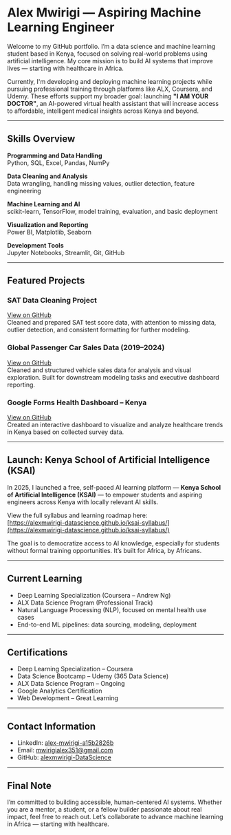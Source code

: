 # Alex Mwirigi — Aspiring Machine Learning Engineer 

Welcome to my GitHub portfolio. I’m a data science and machine learning student based in Kenya, focused on solving real-world problems using artificial intelligence. My core mission is to build AI systems that improve lives — starting with healthcare in Africa.

Currently, I'm developing and deploying machine learning projects while pursuing professional training through platforms like ALX, Coursera, and Udemy. These efforts support my broader goal: launching **"I AM YOUR DOCTOR"**, an AI-powered virtual health assistant that will increase access to affordable, intelligent medical insights across Kenya and beyond.

---

## Skills Overview

**Programming and Data Handling**  
Python, SQL, Excel, Pandas, NumPy

**Data Cleaning and Analysis**  
Data wrangling, handling missing values, outlier detection, feature engineering

**Machine Learning and AI**  
scikit-learn, TensorFlow, model training, evaluation, and basic deployment

**Visualization and Reporting**  
Power BI, Matplotlib, Seaborn

**Development Tools**  
Jupyter Notebooks, Streamlit, Git, GitHub

---

## Featured Projects

### SAT Data Cleaning Project  
[View on GitHub](https://github.com/alexmwirigi-DataScience/Data-Cleaning-01.ipynb)  
Cleaned and prepared SAT test score data, with attention to missing data, outlier detection, and consistent formatting for further modeling.

### Global Passenger Car Sales Data (2019–2024)  
[View on GitHub](https://github.com/alexmwirigi-DataScience/Data-Cleaning-02)  
Cleaned and structured vehicle sales data for analysis and visual exploration. Built for downstream modeling tasks and executive dashboard reporting.

### Google Forms Health Dashboard – Kenya  
[View on GitHub](https://github.com/alexmwirigi-DataScience/google-forms-responses)  
Created an interactive dashboard to visualize and analyze healthcare trends in Kenya based on collected survey data.

---

## Launch: Kenya School of Artificial Intelligence (KSAI)

In 2025, I launched a free, self-paced AI learning platform — **Kenya School of Artificial Intelligence (KSAI)** — to empower students and aspiring engineers across Kenya with locally relevant AI skills.

View the full syllabus and learning roadmap here:  
[https://alexmwirigi-datascience.github.io/ksai-syllabus/](https://alexmwirigi-datascience.github.io/ksai-syllabus/)

The goal is to democratize access to AI knowledge, especially for students without formal training opportunities. It’s built for Africa, by Africans.

---

## Current Learning

- Deep Learning Specialization (Coursera – Andrew Ng)  
- ALX Data Science Program (Professional Track)  
- Natural Language Processing (NLP), focused on mental health use cases  
- End-to-end ML pipelines: data sourcing, modeling, deployment

---

## Certifications

- Deep Learning Specialization – Coursera  
- Data Science Bootcamp – Udemy (365 Data Science)  
- ALX Data Science Program – Ongoing  
- Google Analytics Certification  
- Web Development – Great Learning  

---

## Contact Information

- LinkedIn: [alex-mwirigi-a15b2826b](https://www.linkedin.com/in/alex-mwirigi-a15b2826b/)  
- Email: mwirigialex351@gmail.com  
- GitHub: [alexmwirigi-DataScience](https://github.com/alexmwirigi-DataScience)

---

## Final Note

I’m committed to building accessible, human-centered AI systems. Whether you are a mentor, a student, or a fellow builder passionate about real impact, feel free to reach out. Let’s collaborate to advance machine learning in Africa — starting with healthcare.

